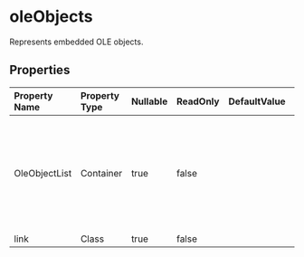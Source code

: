 # **oleObjects**

Represents embedded OLE objects. 

## **Properties**

| Property Name | Property Type | Nullable |  ReadOnly | DefaultValue | Description | 
| :- | :- | :- |:- |  :- | :- |
|OleObjectList|Container|true|false |  |Property Summary: Contains a list of elements identified as "oleobject" within XML data.|
|link|Class|true|false |  ||

